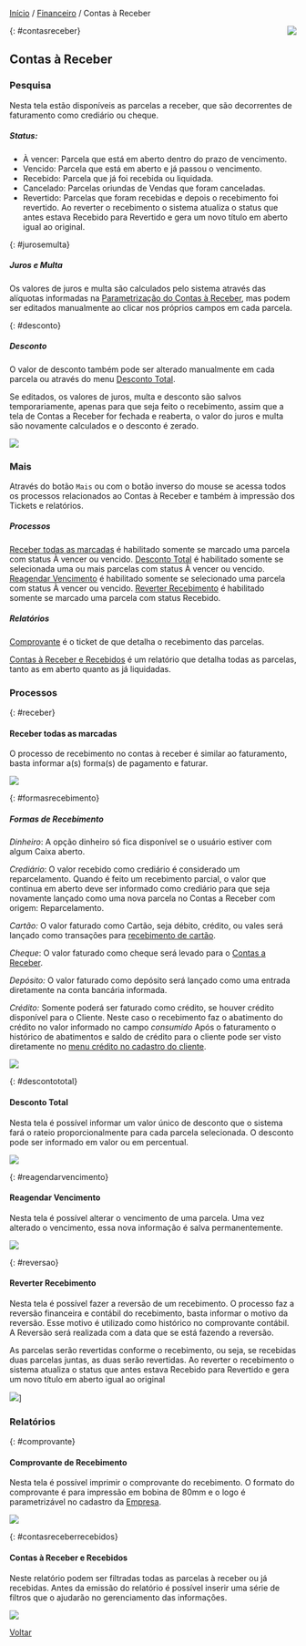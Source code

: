 [Início](index.md) / [Financeiro](financeiro.md) / Contas à Receber

<a href="http://docs.continentenuvem.com.br/dicas.html#dicas"><img align="right" src="http://docs.continentenuvem.com.br/images/dicas.png"></a>



{: #contasreceber}

## Contas à Receber

### Pesquisa

Nesta tela estão disponíveis as parcelas a receber, que são decorrentes de faturamento como crediário ou cheque.

##### Status: 

- À vencer: Parcela que está em aberto dentro do prazo de vencimento.
- Vencido: Parcela que está em aberto e já passou o vencimento.
- Recebido: Parcela que já foi recebida ou liquidada.
- Cancelado: Parcelas oriundas de Vendas que foram canceladas.
- Revertido: Parcelas que foram recebidas e depois o recebimento foi revertido. Ao reverter o recebimento o sistema atualiza o status que antes estava Recebido para Revertido e gera um novo título em aberto igual ao original.

{: #jurosemulta}

##### Juros e Multa

Os valores de juros e multa são calculados pelo sistema através das alíquotas informadas na [Parametrização do Contas à Receber](sistema_parametrizacao.md#contasreceber), mas podem ser editados manualmente  ao clicar nos próprios campos em cada parcela. 

{: #desconto}

##### Desconto

O valor de desconto também pode ser alterado manualmente em cada parcela ou através do menu [Desconto Total](financeiro_contas_receber.md#descontototal).

Se editados, os valores de juros, multa e desconto são salvos temporariamente, apenas para que seja feito o recebimento, assim que a tela de Contas a Receber for fechada e reaberta, o valor do juros e multa são novamente calculados  e o desconto é zerado.

![](images/financeiro_contas_receber_descontolinha.jpg)



### Mais

Através do botão `Mais` ou com o botão inverso do mouse se acessa todos os processos relacionados ao Contas à Receber e também à impressão dos Tickets e relatórios.

##### Processos

[Receber todas as marcadas](financeiro_contas_receber.md#receber) é habilitado somente se marcado uma parcela com status À vencer ou vencido.
[Desconto Total](financeiro_contas_receber.md#descontototal) é habilitado somente se selecionada uma ou mais parcelas com status À vencer ou vencido.
[Reagendar Vencimento](financeiro_contas_receber.md#reagendarvencimento) é habilitado somente se selecionado uma parcela com status À vencer ou vencido.
[Reverter Recebimento](financeiro_contas_receber.md#reversao) é habilitado somente se marcado uma parcela com status Recebido.

##### Relatórios

[Comprovante](financeiro_contas_receber.md#comprovante) é o ticket de que detalha o recebimento das parcelas.

[Contas à Receber e Recebidos](financeiro_contas_receber.md#contasreceberrecebidos) é um relatório que detalha todas as parcelas, tanto as em aberto quanto as já liquidadas.



### Processos

{: #receber}

#### Receber todas as marcadas

O processo de recebimento no contas à receber é similar ao faturamento, basta informar a(s) forma(s) de pagamento e faturar.

![](images/financeiro_contas_receber_receber.jpg) 

{: #formasrecebimento}

##### Formas de Recebimento

*Dinheiro*: A opção dinheiro só fica disponível se o usuário estiver com algum Caixa aberto.

*Crediário*:  O valor recebido como crediário é considerado um reparcelamento. Quando é feito um recebimento parcial, o valor que continua em aberto deve ser informado como crediário para que seja novamente lançado como uma nova parcela no Contas a Receber com origem: Reparcelamento.

*Cartão:* O valor faturado como Cartão, seja débito, crédito, ou vales será lançado como transações para [recebimento de cartão](financeiro_administradora_cartao.md#recebimento).

*Cheque*:  O valor faturado como cheque será levado para o [Contas a Receber](financeiro_contas_receber.md#contasreceber).

*Depósito:* O valor faturado como depósito será lançado como uma entrada diretamente na conta bancária informada.

*Crédito:* Somente poderá ser faturado como crédito, se houver crédito disponível para o Cliente. Neste caso o recebimento faz o abatimento do crédito no valor informado no campo *consumido*
Após o faturamento o histórico de abatimentos e saldo de crédito para o cliente pode ser visto diretamente no [menu crédito no cadastro do cliente](vendas_cliente.md#credito).

![](images/financeiro_contas_receber_credito.jpg)

{: #descontototal}

#### Desconto Total

Nesta tela é possível informar um valor único de desconto que o sistema fará o rateio proporcionalmente para cada parcela selecionada. O desconto pode ser informado em valor ou em percentual.

![](images/financeiro_contas_receber_descontototal.jpg)



{: #reagendarvencimento}

#### Reagendar Vencimento

Nesta tela  é possível alterar o vencimento de uma parcela.
Uma vez alterado o vencimento, essa nova informação é salva permanentemente.



![](images/financeiro_contas_receber_reagendar.jpg)





{: #reversao}

#### Reverter Recebimento

Nesta tela  é possível fazer a reversão de um recebimento. O processo faz a reversão financeira e contábil do recebimento, basta informar o motivo da reversão. Esse motivo é utilizado como histórico no comprovante contábil. A Reversão será realizada com a data que se está fazendo a reversão.

As parcelas serão revertidas conforme o recebimento, ou seja, se recebidas duas parcelas juntas, as duas serão revertidas. Ao reverter o recebimento o sistema atualiza o status que antes estava Recebido para Revertido e gera um novo título em aberto igual ao original

![](images/financeiro_contas_receber_reversao.jpg)]



### Relatórios

{: #comprovante}

#### Comprovante de Recebimento

Nesta tela  é possível imprimir o comprovante do recebimento. O formato do comprovante é para impressão em bobina de 80mm e o logo é parametrizável no cadastro da [Empresa](administracao_empresa.md#logo).

![](images/financeiro_contas_receber_comprovante.jpg)



{: #contasreceberrecebidos}

#### Contas à Receber e Recebidos

Neste relatório podem ser filtradas todas as parcelas à receber ou já recebidas. Antes da emissão do relatório é possível inserir uma série de filtros que o ajudarão no gerenciamento das informações.

![](images/financeiro_contas_receber_relatorio.jpg)



[Voltar](financeiro.md#financeirocontasreceber)

